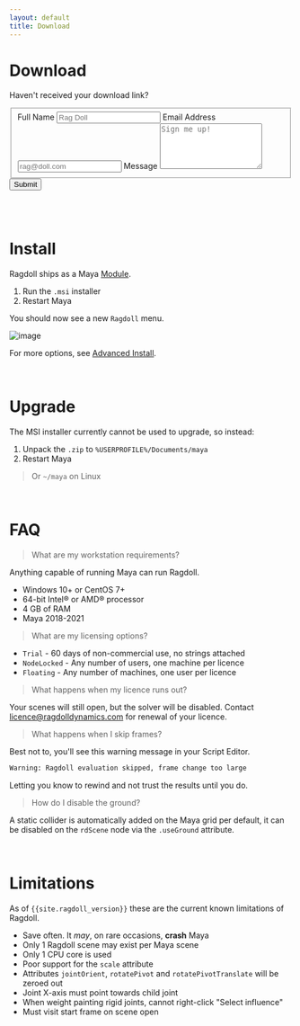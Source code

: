 ```yaml
---
layout: default
title: Download
---
```


# Download

Haven't received your download link?

<form id="fs-frm" name="simple-contact-form" accept-charset="utf-8" action="https://formspree.io/signup@ragdolldynamics.com" method="post">
  <fieldset id="fs-frm-inputs">
    <label for="full-name">Full Name</label>
    <input type="text" name="name" id="full-name" placeholder="Rag Doll" required="">
    <label for="email-address">Email Address</label>
    <input type="email" name="_replyto" id="email-address" placeholder="rag@doll.com" required="">
    <label for="message">Message</label>
    <textarea rows="5" name="message" id="message" placeholder="Sign me up!" required=""></textarea>
    <input type="hidden" name="_subject" id="email-subject" value="Contact Form Submission">
  </fieldset>
  <input type="submit" value="Submit">
</form>

<br>
<br>

# Install

Ragdoll ships as a Maya [Module](https://around-the-corner.typepad.com/adn/2012/07/distributing-files-on-maya-maya-modules.html).

1. Run the `.msi` installer
2. Restart Maya


You should now see a new `Ragdoll` menu.

![image](https://user-images.githubusercontent.com/2152766/95727954-cb353900-0c72-11eb-9592-b7fa930fff3b.png)

For more options, see [Advanced Install](/troubleshooting/#advanced-install).

<br>

# Upgrade

The MSI installer currently cannot be used to upgrade, so instead:

1. Unpack the `.zip` to `%USERPROFILE%/Documents/maya`
2. Restart Maya

> Or `~/maya` on Linux

<br>

# FAQ

<blockquote class="faq">What are my workstation requirements?</blockquote>

Anything capable of running Maya can run Ragdoll.

- Windows 10+ or CentOS 7+
- 64-bit Intel® or AMD® processor
- 4 GB of RAM
- Maya 2018-2021

<blockquote class="faq">What are my licensing options?</blockquote>

- `Trial` - 60 days of non-commercial use, no strings attached
- `NodeLocked` - Any number of users, one machine per licence
- `Floating` - Any number of machines, one user per licence

<blockquote class="faq">What happens when my licence runs out?</blockquote>

Your scenes will still open, but the solver will be disabled. Contact [licence@ragdolldynamics.com](mailto:licence@ragdolldynamics.com) for renewal of your licence.

<blockquote class="faq">What happens when I skip frames?</blockquote>

Best not to, you'll see this warning message in your Script Editor.

```bash
Warning: Ragdoll evaluation skipped, frame change too large
```

Letting you know to rewind and not trust the results until you do.

<blockquote class="faq">How do I disable the ground?</blockquote>

A static collider is automatically added on the Maya grid per default, it can be disabled on the `rdScene` node via the `.useGround` attribute.

<br>

# Limitations

As of `{{site.ragdoll_version}}` these are the current known limitations of Ragdoll.

- Save often. It *may*, on rare occasions, **crash** Maya
- Only 1 Ragdoll scene may exist per Maya scene
- Only 1 CPU core is used
- Poor support for the `scale` attribute
- Attributes `jointOrient`, `rotatePivot` and `rotatePivotTranslate` will be zeroed out
- Joint X-axis must point towards child joint
- When weight painting rigid joints, cannot right-click "Select influence"
- Must visit start frame on scene open
